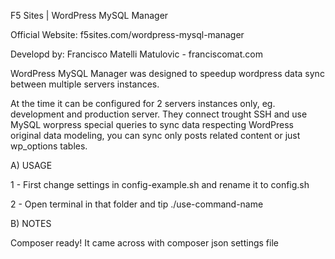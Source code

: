 F5 Sites | WordPress MySQL Manager

Official Website: f5sites.com/wordpress-mysql-manager

Developd by: Francisco Matelli Matulovic - franciscomat.com

WordPress MySQL Manager was designed to speedup wordpress data sync between multiple servers instances.

At the time it can be configured for 2 servers instances only, eg. development and production server. They connect trought SSH and use MySQL worpress special queries to sync data respecting WordPress original data modeling, you can sync only posts related content or just wp_options tables.

A) USAGE

1 - First change settings in config-example.sh and rename it to config.sh

2 - Open terminal in that folder and tip ./use-command-name

B) NOTES

Composer ready! It came across with composer json settings file
